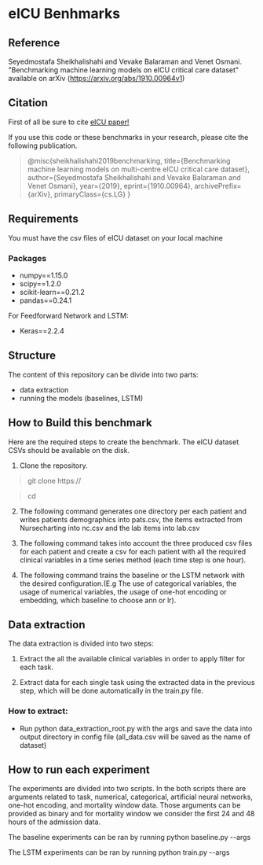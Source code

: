 # eICU Benhmarks
## Reference
Seyedmostafa Sheikhalishahi and Vevake Balaraman and Venet Osmani.
"Benchmarking machine learning models on eICU critical care dataset" available on arXiv (https://arxiv.org/abs/1910.00964v1)

## Citation
First of all be sure to cite [eICU paper!](https://www.nature.com/articles/sdata2018178)

If you use this code or these benchmarks in your research, please cite the following publication.
> @misc{sheikhalishahi2019benchmarking,
    title={Benchmarking machine learning models on multi-centre eICU critical care dataset},
    author={Seyedmostafa Sheikhalishahi and Vevake Balaraman and Venet Osmani},
    year={2019},
    eprint={1910.00964},
    archivePrefix={arXiv},
    primaryClass={cs.LG}
}




## Requirements
You must have the csv files of eICU dataset on your local machine
### Packages
* numpy==1.15.0
* scipy==1.2.0
* scikit-learn==0.21.2
* pandas==0.24.1

For Feedforward Network and LSTM:
* Keras==2.2.4

## Structure
The content of this repository can be divide into two parts:

* data extraction
* running the models (baselines, LSTM)

## How to Build this benchmark
Here are the required steps to create the benchmark. The eICU dataset CSVs should be available on the disk.

1. Clone the repository.
> git clone https://

> cd 

2. The following command generates one directory per each patient and writes patients demographics into pats.csv, the items extracted from Nursecharting into nc.csv and the lab items into lab.csv


3. The following command takes into account the three produced csv files for each patient and create a csv for each patient with all the required clinical variables in a time series method (each time step is one hour).


4. The following command trains the baseline or the LSTM network with the desired configuration.(E.g The use of categorical variables, the usage of numerical variables, the usage of one-hot encoding or embedding, which baseline to choose ann or lr).

## Data extraction
The data extraction is divided into two steps:

1. Extract the all the available clinical variables in order to apply filter for each task.

2. Extract data for each single task using the extracted data in the previous step, which will be done automatically in the train.py file.

### How to extract:
* Run python data_extraction_root.py with the args and save the data into output directory in config file (all_data.csv will be saved as the name of dataset)

## How to run each experiment
The experiments are divided into two scripts. In the both scripts there are arguments related to task, numerical, categorical, artificial neural networks, one-hot encoding, and mortality window data. Those arguments can be provided as binary and for mortality window we consider the first 24 and 48 hours of the admission data.

The baseline experiments can be ran by running python baseline.py --args

The LSTM experiments can be ran by running python train.py --args


